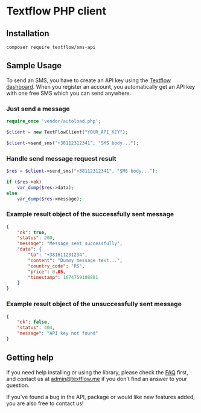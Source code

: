 # Textflow PHP client

## Installation
`composer require textflow/sms-api`

## Sample Usage

To send an SMS, you have to create an API key using the [Textflow dashboard](https://textflow.me/api). When you register an account, you automatically get an API key with one free SMS which you can send anywhere.

### Just send a message

```php
require_once 'vendor/autoload.php';

$client = new TextFlowClient("YOUR_API_KEY");

$client->send_sms("+38112312341", "SMS body...");
```

### Handle send message request result

```php
$res = $client->send_sms("+38112312341", "SMS body...");

if ($res->ok)
    var_dump($res->data);
else
    var_dump($res->message);
```

### Example result object of the successfully sent message

```json
{
    "ok": true,
    "status": 200,
    "message": "Message sent successfully",
    "data": {
        "to": "+381611231234",
        "content": "Dummy message text...",
        "country_code": "RS",
        "price": 0.05,
        "timestamp": 1674759108881
    }
}
```

### Example result object of the unsuccessfully sent message

```json
{
    "ok": false,
    "status": 404,
    "message": "API key not found"
}
```

## Getting help

If you need help installing or using the library, please check the [FAQ](https://textflow.me) first, and contact us at [admin@textflow.me](mailto://admin@textflow.me) if you don't find an answer to your question.

If you've found a bug in the API, package or would like new features added, you are also free to contact us!
